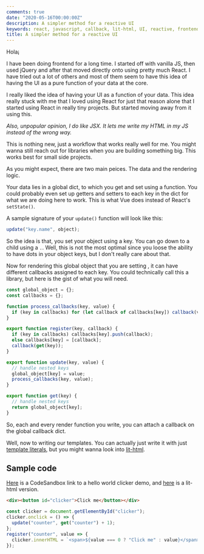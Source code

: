 ```yaml
---
comments: true
date: "2020-05-16T00:00:00Z"
description: A simpler method for a reactive UI
keywords: react, javascript, callback, lit-html, UI, reactive, frontend
title: A simpler method for a reactive UI
---
```


Hola¡

I have been doing frontend for a long time. I started off with vanilla JS, then used jQuery and after that moved
directly onto using pretty much React. I have tried out a lot of others and most of them seem to have this idea of
having the UI as a pure function of your data at the core.

I really liked the idea of having your UI as a function of your data. This idea really stuck with me that I loved using
React for just that reason alone that I started using React in really tiny projects. But started moving away from it
using this.

_Also, unpopular opinion, I do like JSX. It lets me write my HTML in my JS instead of the wrong way._

This is nothing new, just a workflow that works really well for me. You might wanna still reach out for libraries
when you are building something big. This works best for small side projects.

As you might expect, there are two main peices. The data and the rendering logic.

Your data lies in a global dict, to which you get and set using a function. You could probably even set up getters and
setters to each key in the dict for what we are doing here to work. This is what Vue does instead of React's `setState()`.

A sample signature of your `update()` function will look like this:

```javascript
update("key.name", object);
```

So the idea is that, you set your object using a key. You can go down to a child using a `.`. Well, this is not the most
optimal since you loose the ability to have dots in your object keys, but I don't really care about that.

Now for rendering this global object that you are setting , it can have different callbacks assigned to each key.
You could technically call this a library, but here is the gist of what you will need.

```javascript
const global_object = {};
const callbacks = {};

function process_callbacks(key, value) {
  if (key in callbacks) for (let callback of callbacks[key]) callback(value);
}

export function register(key, callback) {
  if (key in callbacks) callbacks[key].push(callback);
  else callbacks[key] = [callback];
  callback(get(key));
}

export function update(key, value) {
  // handle nested keys
  global_object[key] = value;
  process_callbacks(key, value);
}

export function get(key) {
  // handle nested keys
  return global_object[key];
}
```

So, each and every render function you write, you can attach a callback on the global callback dict.

Well, now to writing our templates. You can actually just write it with just [template
literals](https://developer.mozilla.org/en-US/docs/Web/JavaScript/Reference/Template_literals), but you might wanna look
into [lit-html](https://lit-html.polymer-project.org/).

## Sample code

[Here](https://codesandbox.io/s/exciting-nobel-n0z9v?file=/src/index.js) is a CodeSandbox link to a hello world clicker demo,
and [here](https://codesandbox.io/s/solitary-violet-1fy4z?file=/src/index.js) is a lit-html version.

```html
<div><button id="clicker">Click me</button></div>
```

```javascript
const clicker = document.getElementById("clicker");
clicker.onclick = () => {
  update("counter", get("counter") + 1);
};
register("counter", value => {
  clicker.innerHTML = `<span>${value === 0 ? "Click me" : value}</span>`;
});
```
